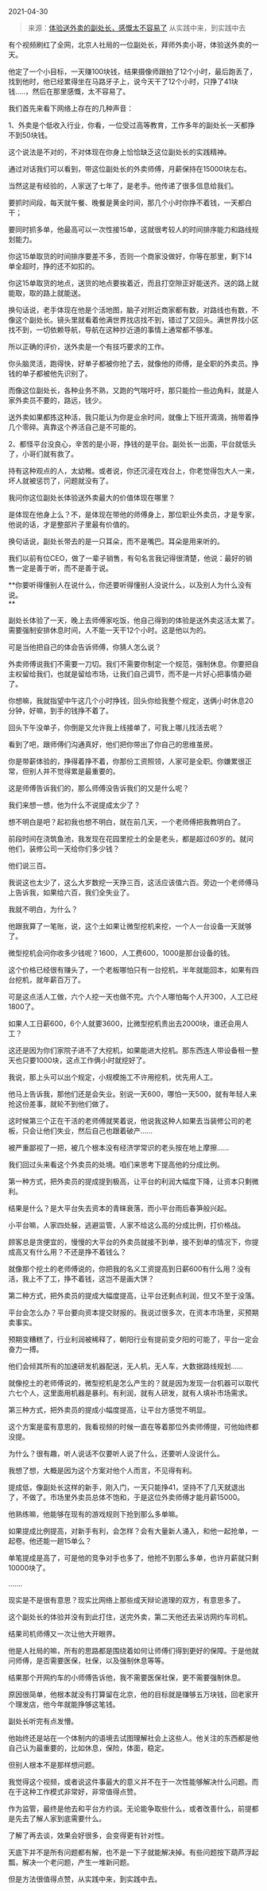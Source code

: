 2021-04-30

> 来源：[体验送外卖的副处长，感慨太不容易了](http://mp.weixin.qq.com/s?__biz=MzU0MjYwNDU2Mw==&mid=2247498425&idx=2&sn=165c42bb665415ec42abe894d3e9fe64&chksm=fb1a96c5cc6d1fd38e95944d9db26de5e82902bd0c9413afc6346ca77be00cc40a63207dabc1&scene=27#wechat_redirect)
> 从实践中来，到实践中去

有个视频刷红了全网，北京人社局的一位副处长，拜师外卖小哥，体验送外卖的一天。

  

他定了一个小目标，一天赚100块钱，结果摄像师跟拍了12个小时，最后跑丢了，找到他时，他已经累得坐在马路牙子上，说今天干了12个小时，只挣了41块钱.....，然后在那里感慨，太不容易了。

  

我们首先来看下网络上存在的几种声音：

  

1、外卖是个低收入行业，你看，一位受过高等教育，工作多年的副处长一天都挣不到50块钱。  

  

这个说法是不对的，不对体现在你身上恰恰缺乏这位副处长的实践精神。  

  

通过对话我们可以看到，带这位副处长的外卖师傅，月薪保持在15000块左右。  

  

当然这是有经验的，人家送了七年了，是老手。他传递了很多信息给我们。  

  

要抓时间段，每天就午餐、晚餐是黄金时间，那几个小时你挣不着钱，一天都白干；

要同时抓多单，他最高可以一次性接15单，这就很考较人的时间排序能力和路线规划能力。

  

你这15单取货的时间排序要差不多，否则一个商家没做好，你等在那里，剩下14单全超时，挣的还不如扣的。  

  

你这15单取货的地点，送货的地点要挨着近，而且打空隙正好能送齐。送的路上就能取，取的路上就能送。

  

换句话说，老手体现在他是个活地图，脑子对附近商家都有数，对路线也有数，不像这个副处长。镜头里就看着他满世界找店找不到，错过了又回头。满世界找小区找不到，一切依赖导航，导航在这种抄近道的事情上通常都不够准。

  

所以正确的评价，送外卖是一个有技巧要求的工作。

  

你头脑灵活，跑得快，好单子都被你抢了去，就像他的师傅，是全职的外卖员。挣钱的单子都被他先识别了。  

  

而像这位副处长，各种业务不熟，又跑的气喘吁吁，那只能捡一些边角料，就是人家外卖员不要的，路远，钱少。

  

送外卖如果都拣这种活，我只能认为你是业余时间，就像上下班开滴滴，捎带着挣几个零碎。真靠这个养活自己是不可能的。

  

2、都怪平台没良心，辛苦的是小哥，挣钱的是平台。副处长一出面，平台就低头了，小哥们就有救了。  

  

持有这种观点的人，太幼稚。或者说，你还沉浸在戏台上，你老觉得包大人一来，坏人就被惩罚了，问题就没有了。

  

我问你这位副处长体验送外卖最大的价值体现在哪里？

  

是体现在他身上么？不，是体现在带他的师傅身上，那位职业外卖员，才是专家，他说的话，才是整部片子里最有价值的。  

  

换句话说，副处长带去的是一只耳朵，而不是嘴巴。耳朵是用来听的。

  

我们以前有位CEO，做了一辈子销售，有句名言我记得很清楚，他说：最好的销售一定是善于听，而不是善于说。

  

 **你要听得懂别人在说什么，你还要听得懂别人没说什么，以及别人为什么没有说。  
**

  

副处长体验了一天，晚上去师傅家吃饭，他自己得到的体验是送外卖这活太累了。需要强制安排休息时间，人不能一天干12个小时。这是他以为的。

  

可是当他把自己的体会告诉师傅，你猜人怎么说？  

  

外卖师傅说我们不需要一刀切。我们不需要你制定一个规范，强制休息。你要把自主权留给我们，也就是留给市场，让我们自己调节，而不是一片好心把事情办砸了。

  

你想嘛，我就指望中午这几个小时挣钱，回头你给我整个规定，送俩小时休息20分钟，好嘛，到手的钱挣不着了。  

  

回头下午没单子，你倒是又允许我上线接单了，可我上哪儿找活去呢？

  

看到了吧，跟师傅们沟通真好，他们把你带出了你自己的思维茧房。  

  

你是带薪体验的，挣得着挣不着，你那份工资照领，人家可是全职。你嫌累很正常，但别人并不觉得累是最重要的。

  

这是师傅告诉我们的，那么师傅没告诉我们的又是什么呢？  

  

我们来想一想，他为什么不说提成太少了？  

  

想不明白是吧？起初我也想不明白，就在前几天，一个老师傅把我教明白了。  

  

前段时间在浇筑鱼池，我发现在花园里挖土的全是老头，都是超过60岁的。就问他们，装修公司一天给你们多少钱？  

  

他们说三百。

  

我说这也太少了，这么大岁数挖一天挣三百，这活应该值六百。旁边一个老师傅马上告诉我，如果给六百，我们全失业了。  

  

我就不明白，为什么？  

  

他跟我算了一笔账，说，这个土如果让微型挖机来挖，一个人一台设备一天就够了。  

  

微型挖机会问你收多少钱呢？1600，人工费600，1000是那台设备的钱。  

  

这个价格已经很有赚头了，一个老板哪怕只有一台挖机，半年就能回本，如果有四台挖机，就年薪百万了。  

  

可是这点活人工做，六个人挖一天也做不完。六个人哪怕每个人开300，人工已经1800了。

  

如果人工日薪600，6个人就要3600，比微型挖机贵出去2000块，谁还会用人工？  

  

这还是因为你们家院子进不了大挖机，如果能进大挖机。那东西连人带设备租一整天也只要1000块，这点工作俩小时就挖好了。  

  

我说，那上头可以出个规定，小规模施工不许用挖机，优先用人工。  

  

他马上告诉我，那他们还是会失业。别说一天600，哪怕一天500，就有年轻人来抢这份差事，就轮不到他们做了。

  

这时候第三个正在干活的老师傅就笑着说，他说我这种人如果去当装修公司的老板，只会让他们失业，然后自己也跟着破产......  

  

被严重鄙视了一把，被几个根本没有经济学常识的老头按在地上摩擦......

  

我们回过头来看这个外卖员的处境。咱们来思考下提高他的分成比例。

  

第一种方式，把外卖员的提成提到极高，让平台的利润大幅度下降，让资本只剩微利。  

  

结果是什么？是大平台失去资本的青睐衰落，而小平台雨后春笋般兴起。  

  

小平台嘛，人家四处躲，逃避监管，人家不给这么高的分成比例，打价格战。  

  

顾客总是贪便宜的，慢慢的大平台的外卖员就接不到单，接不到单的情况下，你提成高又有什么用？不还是挣不着钱么？

  

就像那个挖土的老师傅说的，你把我的名义工资提高到日薪600有什么用？没有活，我上不了工，挣不着钱，这岂不是画大饼？  

  

第二种方式，把外卖员的提成大幅度提高，让平台还剩点利润，但又不至于没落。  

  

平台会怎么办？平台要向资本提交财报的。我说过很多次，在资本市场里，买预期卖事实。  

  

预期变糟糕了，行业利润被稀释了，朝阳行业有提前变夕阳的可能了，平台一定会奋力一搏。

  

他们会倾其所有的加速研发机器配送，无人机，无人车，大数据路线规划......

  

就像挖土的老师傅说的，微型挖机是怎么产生的？就是因为发现一台机器可以取代六七个人，这里面用机器是暴利。有利润，就有人研发，就有人填补市场需求。  

  

第三种方式，把外卖员的提成小幅度提高，让平台方感觉不明显。

  

这个方案是蛮有意思的，我看视频的时候一直在等着那位外卖师傅提，可他始终都没提。  

  

为什么？很有趣，听人说话不仅要听人说了什么，还要听人没说什么。

  

我想了想，大概是因为这个方案对他个人而言，不见得有利。  

  

提成低，像副处长这样的新手，刚入门，一天只能挣41，坚持不了几天就退出了，不做了。市场里外卖员总体不饱和，于是这位外卖师傅才能月薪15000。  

  

他熟练嘛，他能够在现有的游戏规则下抢到那么多单嘛。

  

如果提成比例提高，对新手有利，会怎样？会有大量新人涌入，和他一起抢单，一起卷。他还能一趟15单么？  

  

单笔提成是高了，可是他的竞争对手也多了，他抢不到那么多单，也许月薪就只剩10000块了。

  

.......  

  

现实是不是很有意思？现实比网络上那些成天辩论道理的双方，有意思多了。

  

这个副处长的体验并没有到此打住，送完外卖，第二天他还去采访网约车司机。  

  

结果司机师傅又一次让他大开眼界。  

  

他是人社局的嘛，所有的思路都是围绕着如何让师傅们得到更好的保障。于是他就问师傅，是否需要医保，社保，以及强制休息等等。  

  

结果那个开网约车的小师傅告诉他，我不需要医保社保，更不需要强制休息。

  

原因很简单，他根本就没有打算留在北京，他的目标就是赚够五万块钱，回老家开个理发店，他今年就能挣够这笔钱。  

  

副处长听完有点发懵。  

  

他始终还是站在一个体制内的语境去试图理解社会上这些人。他关注的东西都是他自己认为最重要的，比如休息，保险，体面，稳定。  

  

但别人根本不是那样想问题。

  

我觉得这个视频，或者说这件事最大的意义并不在于一次性能够解决什么问题。而在于这种工作模式非常好，非常值得点赞。

  

作为监管，最终是他去和平台方约谈。无论能争取些什么，或者改善什么，前提都是先去了解人家到底需要什么。  

  

了解了再去谈，效果会好很多，会变得更有针对性。

  

天底下并不是所有问题都有解，也不是一下子就能解决掉。有些问题按下葫芦浮起瓢，解决一个老问题，产生一堆新问题。

  

但是方法很值得点赞，从实践中来，到实践中去。

